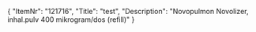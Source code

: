 {
  "ItemNr": "121716",
  "Title": "test",
  "Description": "Novopulmon Novolizer, inhal.pulv 400 mikrogram/dos (refill)"
}